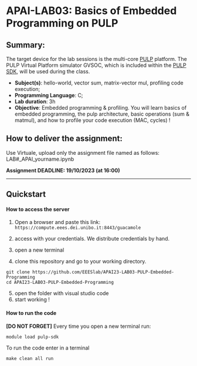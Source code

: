 # APAI-LAB03: Basics of Embedded Programming on PULP

## Summary:
The target device for the lab sessions is the multi-core [PULP](https://github.com/pulp-platform/pulp) platform.
The PULP Virtual Platform simulator GVSOC, which is included within the [PULP SDK](https://github.com/pulp-platform/pulp-sdk), will be used during the class.

- **Subject(s)**: hello-world, vector sum, matrix-vector mul, profiling code execution;
- **Programming Language**: C;
- **Lab duration**: 3h
- **Objective**: Embedded programming & profiling. You will learn basics of embedded programming, the pulp architecture, basic operations (sum & matmul), and how to profile your code execution (MAC, cycles) !


## How to deliver the assignment:

Use Virtuale, upload only the assignment file named as follows: LAB#_APAI_yourname.ipynb


**Assignment DEADLINE: 19/10/2023 (at 16:00)**

___

## Quickstart

#### How to access the server

1. Open a browser and paste this link:
`https://compute.eees.dei.unibo.it:8443/guacamole`

2. access with your credentials. We distribute credentials by hand.
3. open a new terminal
4. clone this repository and go to your working directory.
```
git clone https://github.com/EEESlab/APAI23-LAB03-PULP-Embedded-Programming
cd APAI23-LAB03-PULP-Embedded-Programming
```
5. open the folder with visual studio code
6. start working !


#### How to run the code
**[DO NOT FORGET]** Every time you open a new terminal run:

`module load pulp-sdk`

To run the code enter in a terminal

`make clean all run`
